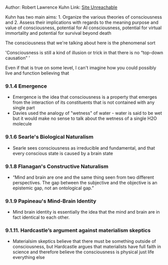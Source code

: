 Author: Robert Lawrence Kuhn
Link: [Site Unreachable](https://www.sciencedirect.com/science/article/pii/S0079610723001128?via%3Dihub)

Kuhn has two main aims: 1. Organize the various theories of consciousness and 2. Assess their implications with regards to the meaning purpose and value of consciousness, potential for AI consciousness, potential for virtual immortality and potential for survival beyond death

The consciousness that we're talking about here is the phenomenal sort

'Consciousness is still a kind of illusion or trick in that there is no “top-down causation” '

Even if that is true on some level, I can't imagine how you could possibly live and function believing that

### 9.1.4 Emergence
- Emergence is the idea that consciousness is a property that emerges from the interaction of its constituents that is not contained with any single part
- Davies used the analogy of "wetness" of water - water is said to be wet but it would make no sense to talk about the wetness of a single H2O molecule

### 9.1.6 Searle's Biological Naturalism
- Searle sees consciousness as irreducible and fundamental, and that every conscious state is caused by a brain state

### 9.1.8 Flanagan's Constructive Naturalism
- “Mind and brain are one and the same thing seen from two different perspectives. The gap between the subjective and the objective is an epistemic gap, not an ontological gap.”

### 9.1.9 Papineau's Mind-Brain Identity
- Mind brain identity is essentially the idea that the mind and brain are in fact identical to each other.

### 9.1.11. Hardcastle’s argument against materialism skeptics
- Materialsim skeptics believe that there must be something outside of consciousness, but Hardcastle argues that materialists have full faith in science and therefore believe the consciousness is physical just life everything else
